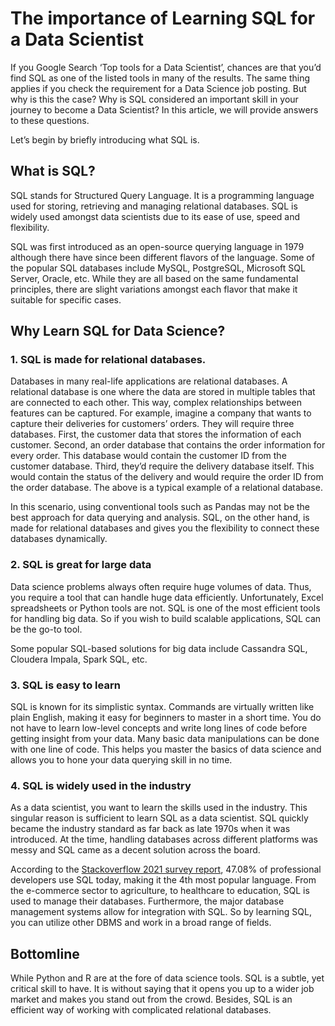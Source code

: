 # The importance of Learning SQL for a Data Scientist

If you Google Search ‘Top tools for a Data Scientist’, chances are that you’d find SQL as one of the listed tools in many of the results. The same thing applies if you check the requirement for a Data Science job posting. But why is this the case? Why is SQL considered an important skill in your journey to become a Data Scientist? In this article, we will provide answers to these questions.

Let’s begin by briefly introducing what SQL is. 

## What is SQL?

SQL stands for Structured Query Language. It is a programming language used for storing, retrieving and managing relational databases. SQL is widely used amongst data scientists due to its ease of use, speed and flexibility. 

SQL was first introduced as an open-source querying language in 1979 although there have since been different flavors of the language. Some of the popular SQL databases include MySQL, PostgreSQL, Microsoft SQL Server, Oracle, etc. While they are all based on the same fundamental principles, there are slight variations amongst each flavor that make it suitable for specific cases.

## Why Learn SQL for Data Science?

### 1.  SQL is made for relational databases. 
    
Databases in many real-life applications are relational databases. A relational database is one where the data are stored in multiple tables that are connected to each other. This way, complex relationships between features can be captured. For example, imagine a company that wants to capture their deliveries for customers’ orders. They will require three databases. First, the customer data that stores the information of each customer. Second, an order database that contains the order information for every order. This database would contain the customer ID from the customer database. Third, they’d require the delivery database itself. This would contain the status of the delivery and would require the order ID from the order database. The above is a typical example of a relational database. 

In this scenario, using conventional tools such as Pandas may not be the best approach for data querying and analysis. SQL, on the other hand, is made for relational databases and gives you the flexibility to connect these databases dynamically. 

### 2.  SQL is great for large data
    
Data science problems always often require huge volumes of data. Thus, you require a tool that can handle huge data efficiently. Unfortunately, Excel spreadsheets or Python tools are not. SQL is one of the most efficient tools for handling big data. So if you wish to build scalable applications, SQL can be the go-to tool. 

Some popular SQL-based solutions for big data include Cassandra SQL, Cloudera Impala, Spark SQL, etc. 

### 3.  SQL is easy to learn 

SQL is known for its simplistic syntax. Commands are virtually written like plain English, making it easy for beginners to master in a short time. You do not have to learn low-level concepts and write long lines of code before getting insight from your data. Many basic data manipulations can be done with one line of code. This helps you master the basics of data science and allows you to hone your data querying skill in no time. 

### 4.  SQL is widely used in the industry 

As a data scientist, you want to learn the skills used in the industry. This singular reason is sufficient to learn SQL as a data scientist. SQL quickly became the industry standard as far back as late 1970s when it was introduced. At the time, handling databases across different platforms was messy and SQL came as a decent solution across the board. 

According to the [Stackoverflow 2021 survey report](https://insights.stackoverflow.com/survey/2021), 47.08% of professional developers use SQL today, making it the 4th most popular language. From the e-commerce sector to agriculture, to healthcare to education, SQL is used to manage their databases. Furthermore, the major database management systems allow for integration with SQL. So by learning SQL, you can utilize other DBMS and work in a broad range of fields. 

## Bottomline

While Python and R are at the fore of data science tools. SQL is a subtle, yet critical skill to have. It is without saying that it opens you up to a wider job market and makes you stand out from the crowd. Besides, SQL is an efficient way of working with complicated relational databases. 
